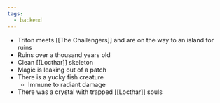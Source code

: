 ```yaml
---
tags:
  - backend
---
```

- Triton meets [[The Challengers]] and are on the way to an island for ruins
- Ruins over a thousand years old
- Clean [[Locthar]] skeleton
- Magic is leaking out of a patch
- There is a yucky fish creature
	- Immune to radiant damage
- There was a crystal with trapped [[Locthar]] souls